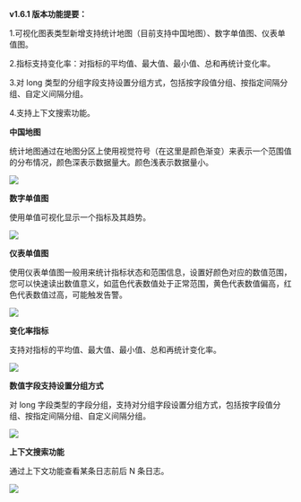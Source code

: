 **v1.6.1 版本功能提要：**

 1.可视化图表类型新增支持统计地图（目前支持中国地图）、数字单值图、仪表单值图。

 2.指标支持变化率：对指标的平均值、最大值、最小值、总和再统计变化率。

 3.对 long 类型的分组字段支持设置分组方式，包括按字段值分组、按指定间隔分组、自定义间隔分组。
 
 4.支持上下文搜索功能。

**中国地图**

统计地图通过在地图分区上使用视觉符号（在这里是颜色渐变）来表示一个范围值的分布情况，颜色深表示数据量大。颜色浅表示数据量小。

![](https://pandora-kibana.qiniu.com/china_map.png)

**数字单值图**

使⽤单值可视化显⽰⼀个指标及其趋势。

![](https://pandora-kibana.qiniu.com/single%20value.png)

**仪表单值图**

使⽤仪表单值图一般用来统计指标状态和范围信息，设置好颜色对应的数值范围，您可以快速读出数值意义，如蓝色代表数值处于正常范围，黄色代表数值偏高，红色代表数值过高，可能触发告警。

![](https://pandora-kibana.qiniu.com/yibiaodanzhi.png)

**变化率指标**

支持对指标的平均值、最大值、最小值、总和再统计变化率。

![](https://pandora-kibana.qiniu.com/reports/rate1.png)

**数值字段支持设置分组方式**

对 long 字段类型的字段分组，支持对分组字段设置分组方式，包括按字段值分组、按指定间隔分组、自定义间隔分组。

![](https://pandora-kibana.qiniu.com/reports/long_group.png)

**上下文搜索功能**

通过上下文功能查看某条日志前后 N 条日志。

![](https://pandora-kibana.qiniu.com/shangxiawen.png)







 
 
